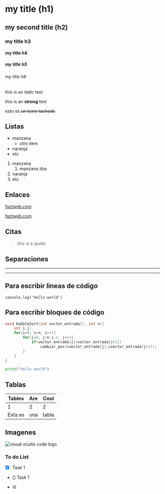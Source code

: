 <!-- HEADINGS , esto en un comentario y los de abajo son los tipos de encabezado-->

# my title (h1)
## my second title (h2)
### my title h3
#### my title h4
##### my title h5
###### my title h6
<!-- Para generar un texto en italica se escibre el texto entre asteriscos *texto*-->

this is an *italic* text
<!-- Para generar un texto en negrita (strong) se escibre el texto entre dos asteriscos **texto**-->

this is an **strong** text
<!-- Para generar un texto tachado (strikethrough) se escribe el texto entre dos ~~ ~~texto~~-->
esto es ~~un texto tachado~~

## Listas
<!-- Lista desordenada-->
* manzana
    * otro item
* naranja
* etc
<!-- Lista ordenada-->

1. manzana
    1. manzana dos
2. naranja
3. etc

## Enlaces
<!-- Pagina web como hipertexto [nombre pagina](enlace)-->
[faztweb.com](https://www.faztweb.com)

<!-- Para no mostrar el enlace hipertexto [nombre pagina](enlace "lo que quiero que diga")-->

[faztweb.com](https://www.faztweb.com "lo que quiero mostrar")

## Citas
<!-- Como generar citas > cita-->
> this is a quote
## Separaciones
---
___

## Para  escribir lineas de  código
`console.log('hello world') `

## Para  escribir bloques  de  código
<!-- Se abre y cierra el bloque con tres tildes ``` y seguido se especifica el lenguaje d eprogramación-->

```c
void bubbleSort(int vector_entrada[], int n){
    int i,j;
    for(i=0; i<n; i++){
        for(j=0; j<n-i-1; j++){
            if(vector_entrada[j]<vector_entrada[j+1])
                cambiar_pos(&vector_entrada[j],&vector_entrada[j+1]);
        }
    }
}
```

```python
print("hello world")
``` 

## Tablas
| Tables | Are  | Cool      |
|--------|:----- | ----      | 
|1  |2    |      2|
|Esta es|una|tabla|


## Imagenes
![visual studio code logo](https://user-images.githubusercontent.com/674621/71187801-14e60a80-2280-11ea-94c9-e56576f76baf.png "vscode logo")

<!-- GITHUB MARDOWN-->
### To do List
* [x] Task 1
* [] Task 1
* [x]









